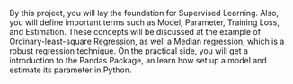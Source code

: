 By this project, you will lay the foundation for Supervised Learning. Also, you will define important terms such as Model, Parameter, Training Loss, and Estimation. These concepts will be discussed at the example of Ordinary-least-square Regression, as well a Median regression, which is a robust regression technique. On the practical side, you will get a introduction to the Pandas Package, an learn how set up a model and estimate its parameter in Python.
